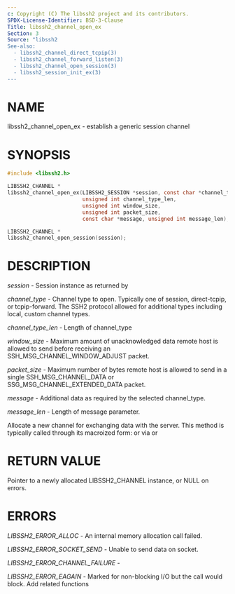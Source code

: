 ```yaml
---
c: Copyright (C) The libssh2 project and its contributors.
SPDX-License-Identifier: BSD-3-Clause
Title: libssh2_channel_open_ex
Section: 3
Source: "libssh2
See-also:
  - libssh2_channel_direct_tcpip(3)
  - libssh2_channel_forward_listen(3)
  - libssh2_channel_open_session(3)
  - libssh2_session_init_ex(3)
---
```


# NAME

libssh2_channel_open_ex - establish a generic session channel

# SYNOPSIS

~~~c
#include <libssh2.h>

LIBSSH2_CHANNEL *
libssh2_channel_open_ex(LIBSSH2_SESSION *session, const char *channel_type,
                        unsigned int channel_type_len,
                        unsigned int window_size,
                        unsigned int packet_size,
                        const char *message, unsigned int message_len);

LIBSSH2_CHANNEL *
libssh2_channel_open_session(session);
~~~

# DESCRIPTION

*session* - Session instance as returned by

*channel_type* - Channel type to open. Typically one of session,
direct-tcpip, or tcpip-forward. The SSH2 protocol allowed for additional
types including local, custom channel types.

*channel_type_len* - Length of channel_type

*window_size* - Maximum amount of unacknowledged data remote host is
allowed to send before receiving an SSH_MSG_CHANNEL_WINDOW_ADJUST packet.

*packet_size* - Maximum number of bytes remote host is allowed to send
in a single SSH_MSG_CHANNEL_DATA or SSG_MSG_CHANNEL_EXTENDED_DATA packet.

*message* - Additional data as required by the selected channel_type.

*message_len* - Length of message parameter.

Allocate a new channel for exchanging data with the server. This method is
typically called through its macroized form:
or via
or

# RETURN VALUE

Pointer to a newly allocated LIBSSH2_CHANNEL instance, or NULL on errors.

# ERRORS

*LIBSSH2_ERROR_ALLOC* - An internal memory allocation call failed.

*LIBSSH2_ERROR_SOCKET_SEND* - Unable to send data on socket.

*LIBSSH2_ERROR_CHANNEL_FAILURE* -

*LIBSSH2_ERROR_EAGAIN* - Marked for non-blocking I/O but the call would block.
Add related functions

